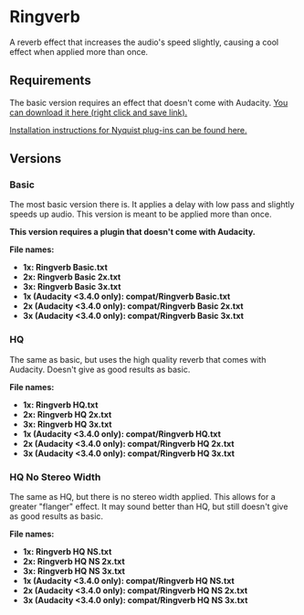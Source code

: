 # Ringverb

A reverb effect that increases the audio's speed slightly, causing a cool effect when applied more than once.

## Requirements

The basic version requires an effect that doesn't come with Audacity. [You can download it here (right click and save link).](http://old.audacityteam.org/nyquist/lpdelay.ny)

[Installation instructions for Nyquist plug-ins can be found here.](https://wiki.audacityteam.org/wiki/Download_Nyquist_Plug-ins#install)

## Versions

### Basic

The most basic version there is. It applies a delay with low pass and slightly speeds up audio. This version is meant to be applied more than once.

**This version requires a plugin that doesn't come with Audacity.**

**File names:**

- **1x: Ringverb Basic.txt**
- **2x: Ringverb Basic 2x.txt**
- **3x: Ringverb Basic 3x.txt**
- **1x (Audacity <3.4.0 only): compat/Ringverb Basic.txt**
- **2x (Audacity <3.4.0 only): compat/Ringverb Basic 2x.txt**
- **3x (Audacity <3.4.0 only): compat/Ringverb Basic 3x.txt**

### HQ

The same as basic, but uses the high quality reverb that comes with Audacity. Doesn't give as good results as basic.

**File names:**

- **1x: Ringverb HQ.txt**
- **2x: Ringverb HQ 2x.txt**
- **3x: Ringverb HQ 3x.txt**
- **1x (Audacity <3.4.0 only): compat/Ringverb HQ.txt**
- **2x (Audacity <3.4.0 only): compat/Ringverb HQ 2x.txt**
- **3x (Audacity <3.4.0 only): compat/Ringverb HQ 3x.txt**

### HQ No Stereo Width

The same as HQ, but there is no stereo width applied. This allows for a greater "flanger" effect. It may sound better than HQ, but still doesn't give as good results as basic.

**File names:**

- **1x: Ringverb HQ NS.txt**
- **2x: Ringverb HQ NS 2x.txt**
- **3x: Ringverb HQ NS 3x.txt**
- **1x (Audacity <3.4.0 only): compat/Ringverb HQ NS.txt**
- **2x (Audacity <3.4.0 only): compat/Ringverb HQ NS 2x.txt**
- **3x (Audacity <3.4.0 only): compat/Ringverb HQ NS 3x.txt**
